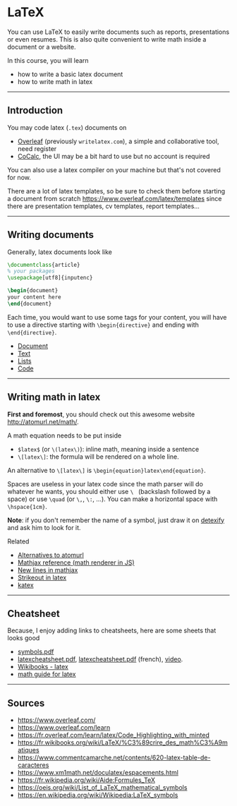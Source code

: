# LaTeX

You can use LaTeX to easily write documents such as reports, presentations or even resumes. This is also quite convenient to write math inside a document or a website.

In this course, you will learn

* how to write a basic latex document
* how to write math in latex

<hr class="sr">

## Introduction

You may code latex (`.tex`) documents on

* [Overleaf](https://www.overleaf.com/) (previously `writelatex.com`), a simple and collaborative tool, need register
* [CoCalc](https://cocalc.com/), the UI may be a bit hard to use but no account is required

You can also use a latex compiler on your machine but that's not covered for now.

There are a lot of latex templates, so be sure to check them before starting a document from scratch <https://www.overleaf.com/latex/templates> since there are presentation templates, cv templates, report templates...

<hr class="sl">

## Writing documents

Generally, latex documents look like

```latex
\documentclass{article}
% your packages
\usepackage[utf8]{inputenc}

\begin{document}
your content here
\end{document}
```

Each time, you would want to use some tags for your content, you will have to use a directive starting with `\begin{directive}` and ending with `\end{directive}`.

* [Document](directives/document.md)
* [Text](directives/text.md)
* [Lists](directives/lists.md)
* [Code](directives/code.md)

<hr class="sr">

## Writing math in latex

**First and foremost**, you should check out this awesome website <http://atomurl.net/math/>. 

A math equation needs to be put inside

* `$latex$` (or `\(latex\)`): inline math, meaning inside a sentence
* `\[latex\]`: the formula will be rendered on a whole line.

An alternative to `\[latex\]` is `\begin{equation}latex\end{equation}`.

Spaces are useless in your latex code since the math parser will do whatever he wants, you should either use `\ ` (backslash followed by a space) or use `\quad` (or `\,`, `\:`, ...). You can make a horizontal space with `\hspace{1cm}`.

**Note**: if you don't remember the name of a symbol, just draw it on [detexify](https://detexify.kirelabs.org/classify.html) and ask him to look for it.

Related

* [Alternatives to atomurl](https://stackoverflow.com/questions/11256433/how-to-show-math-equations-in-general-githubs-markdownnot-githubs-blog)
* [Mathjax reference (math renderer in JS)](https://math.meta.stackexchange.com/questions/5020/mathjax-basic-tutorial-and-quick-reference)
* [New lines in mathjax](https://github.com/mathjax/MathJax/issues/2312)
* [Strikeout in latex](https://docs.mathjax.org/en/latest/input/tex/extensions/cancel.html)
* [katex](https://katex.org/)

<hr class="sl">

## Cheatsheet

Because, I enjoy adding links to cheatsheets, here are some sheets that looks good

* [symbols.pdf](https://www.caam.rice.edu/~heinken/latex/symbols.pdf)
* [latexcheatsheet.pdf](https://users.dickinson.edu/~richesod/latex/latexcheatsheet.pdf),
[latexcheatsheet.pdf](https://users.dickinson.edu/~richesod/latex/LatexFrench.pdf) (french),
[video](https://divisbyzero.com/teaching/a-quick-guide-to-latex/).
* [Wikibooks - latex](https://en.wikibooks.org/wiki/LaTeX/Mathematics)
* [math guide for latex](http://tug.ctan.org/info/short-math-guide/short-math-guide.pdf)

<hr class="sr">

## Sources

* <https://www.overleaf.com/>
* <https://www.overleaf.com/learn>
* <https://fr.overleaf.com/learn/latex/Code_Highlighting_with_minted>
* <https://fr.wikibooks.org/wiki/LaTeX/%C3%89crire_des_math%C3%A9matiques>
* <https://www.commentcamarche.net/contents/620-latex-table-de-caracteres>
* <https://www.xm1math.net/doculatex/espacements.html>
* <https://fr.wikipedia.org/wiki/Aide:Formules_TeX>
* <https://oeis.org/wiki/List_of_LaTeX_mathematical_symbols>
* <https://en.wikipedia.org/wiki/Wikipedia:LaTeX_symbols>